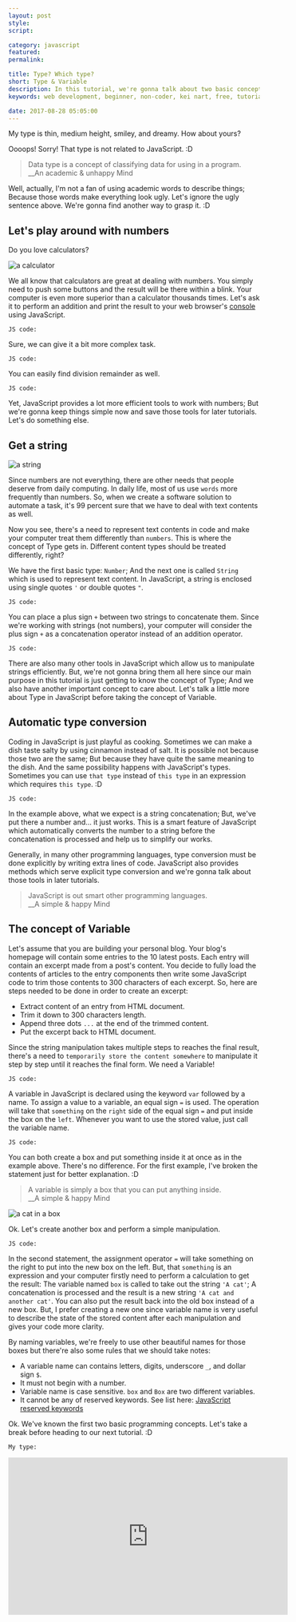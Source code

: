 ```yaml
---
layout: post
style:
script:

category: javascript
featured:
permalink:

title: Type? Which type?
short: Type & Variable
description: In this tutorial, we're gonna talk about two basic concepts in programming (Type & Variable); <br>And have a gentle introduction to the most two common Types. <br>Let's get started with the concept of Type.
keywords: web development, beginner, non-coder, kei nart, free, tutorial, coding, programming, code nart, javascript, type, number, string, variable

date: 2017-08-28 05:05:00
---
```


My type is thin, medium height, smiley, and dreamy. How about yours?

Oooops! Sorry! That type is not related to JavaScript. :D

> Data type is a concept of classifying data for using in a program.  
> \_\_An academic & unhappy Mind

Well, actually, I'm not a fan of using academic words to describe things; Because
those words make everything look ugly. Let's ignore the ugly sentence above.
We're gonna find another way to grasp it. :D

## Let's play around with numbers

Do you love calculators?

![a calculator](/images/javascript/2/calculator.jpg)

We all know that calculators are great at dealing with numbers. You simply need
to push some buttons and the result will be there within a blink. Your computer
is even more superior than a calculator thousands times. Let's ask it to perform
an addition and print the result to your web browser's
[console](https://codenart.github.io/smart/#the-baby-first-javascript-statements)
using JavaScript.

`JS code:`
<script src="https://gist.github.com/codenart/50eb5a9b1c7e7bcc92ddfcb38f15c3e4.js">
</script>

Sure, we can give it a bit more complex task.

`JS code:`
<script src="https://gist.github.com/codenart/4549a1ae9566cee8c5d016fe0e0fcec6.js">
</script>

You can easily find division remainder as well.

`JS code:`
<script src="https://gist.github.com/codenart/ae8da240dc80c8cd5bee4fc663b9cec7.js">
</script>

Yet, JavaScript provides a lot more efficient tools to work with numbers; But
we're gonna keep things simple now and save those tools for later tutorials.
Let's do something else.

## Get a string

![a string](/images/javascript/2/string.jpg)

Since numbers are not everything, there are other needs that people deserve from
daily computing. In daily life, most of us use `words` more frequently than
numbers. So, when we create a software solution to automate a task, it's 99
percent sure that we have to deal with text contents as well.

Now you see, there's a need to represent text contents in code and make your
computer treat them differently than `numbers`. This is where the concept of
Type gets in. Different content types should be treated differently, right?

We have the first basic type: `Number`; And the next one is called `String`
which is used to represent text content. In JavaScript, a string is enclosed
using single quotes `'` or double quotes `"`.

`JS code:`
<script src="https://gist.github.com/codenart/04c89eaaa262adcdefbb5e21bdcf5721.js">
</script>

You can place a plus sign `+` between two strings to concatenate them. Since
we're working with strings (not numbers), your computer will consider the plus
sign `+` as a concatenation operator instead of an addition operator.

`JS code:`
<script src="https://gist.github.com/codenart/091d76fcb44a1541f31d36b575217ed4.js">
</script>

There are also many other tools in JavaScript which allow us to manipulate strings
efficiently. But, we're not gonna bring them all here since our main purpose in
this tutorial is just getting to know the concept of Type; And we also have another
important concept to care about. Let's talk a little more about Type in JavaScript
before taking the concept of Variable.

## Automatic type conversion

Coding in JavaScript is just playful as cooking. Sometimes we can make a dish
taste salty by using cinnamon instead of salt. It is possible not because those
two are the same; But because they have quite the same meaning to the dish. And
the same possibility happens with JavaScript's types. Sometimes you can use `that
type` instead of `this type` in an expression which requires `this type`. :D

`JS code:`
<script src="https://gist.github.com/codenart/22ab375e9ab434ad549ec21ee64cd1f6.js">
</script>

In the example above, what we expect is a string concatenation; But, we've put
there a number and... it just works. This is a smart feature of JavaScript which
automatically converts the number to a string before the concatenation is
processed and help us to simplify our works.

Generally, in many other programming languages, type conversion must be done
explicitly by writing extra lines of code. JavaScript also provides methods which
serve explicit type conversion and we're gonna talk about those tools in later tutorials.

> JavaScript is out smart other programming languages.  
> \_\_A simple & happy Mind

## The concept of Variable

Let's assume that you are building your personal blog. Your blog's homepage will
contain some entries to the 10 latest posts. Each entry will contain an excerpt
made from a post's content. You decide to fully load the contents of articles to
the entry components then write some JavaScript code to trim those contents to
300 characters of each excerpt. So, here are steps needed to be done in order to
create an excerpt:

- Extract content of an entry from HTML document.
- Trim it down to 300 characters length.
- Append three dots `...` at the end of the trimmed content.
- Put the excerpt back to HTML document.

Since the string manipulation takes multiple steps to reaches the final result,
there's a need to `temporarily store the content somewhere` to manipulate it step
by step until it reaches the final form. We need a Variable!

`JS code:`
<script src="https://gist.github.com/codenart/0d154adf692c8117c4bf933ac76176b5.js">
</script>

A variable in JavaScript is declared using the keyword `var` followed by a name.
To assign a value to a variable, an equal sign `=` is used. The operation will
take that `something` on the `right` side of the equal sign `=` and put inside
the box on the `left`. Whenever you want to use the stored value, just call the
variable name.

`JS code:`
<script src="https://gist.github.com/codenart/d07b0efd36b06a29f95eab9690efd8d2.js">
</script>

You can both create a box and put something inside it at once as in the example
above. There's no difference. For the first example, I've broken the statement
just for better explanation. :D

> A variable is simply a box that you can put anything inside.  
> \_\_A simple & happy Mind

![a cat in a box](/images/javascript/2/cat.jpg)

Ok. Let's create another box and perform a simple manipulation.

`JS code:`
<script src="https://gist.github.com/codenart/1e8bc0361bfa04545427eef9c61c2389.js">
</script>

In the second statement, the assignment operator `=` will take something on the
right to put into the new box on the left. But, that `something` is an expression
and your computer firstly need to perform a calculation to get the result: The
variable named `box` is called to take out the string `'A cat'`; A concatenation
is processed and the result is a new string `'A cat and another cat'`. You can
also put the result back into the old box instead of a new box. But, I prefer
creating a new one since variable name is very useful to describe the state of
the stored content after each manipulation and gives your code more clarity.

By naming variables, we're freely to use other beautiful names for those boxes
but there're also some rules that we should take notes:

- A variable name can contains letters, digits, underscore `_`, and dollar sign `$`.
- It must not begin with a number.
- Variable name is case sensitive. `box` and `Box` are two different variables.
- It cannot be any of reserved keywords. See list here:
[JavaScript reserved keywords](https://www.w3schools.com/js/js_reserved.asp)

Ok. We've known the first two basic programming concepts. Let's take a break
before heading to our next tutorial. :D

`My type:`
<div class="embed">
   <iframe width="560" height="315"
           src="https://www.youtube.com/embed/W72LiPMNs9E"
           frameborder="0" allowfullscreen>
   </iframe>
</div>
